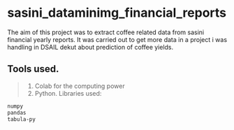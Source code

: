 # sasini_dataminimg_financial_reports
The aim of this  project  was  to extract  coffee  related  data  from sasini financial yearly reports.
It  was  carried  out  to get  more data  in a  project i was  handling  in DSAIL dekut about  prediction of  coffee  yields.
## Tools used.
> 1. Colab  for  the  computing  power
> 2. Python.
Libraries  used:
``` Bash
numpy
pandas
tabula-py
```

